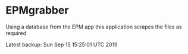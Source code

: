 # EPMgrabber
Using a database from the EPM app this application scrapes the files as required


Latest backup: Sun Sep 15 15:25:01 UTC 2019
